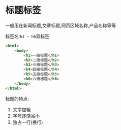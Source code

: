 # 标题标签

一般用在新闻标题,文章标题,网页区域名称,产品名称等等

标签名:`h1 ~ h6`双标签

```html
<html>
    <body>
        <h1>一级标题</h1>
        <h2>二级标题</h2>
        <h3>三级标题</h3>
        <h4>四级标题</h4>
        <h5>五级标题</h5>
        <h6>六级标题</h6>
    </body>
</html>
```

标题的特点:

1. 文字加粗
2. 字号逐渐减小
3. 独占一行(换行)
